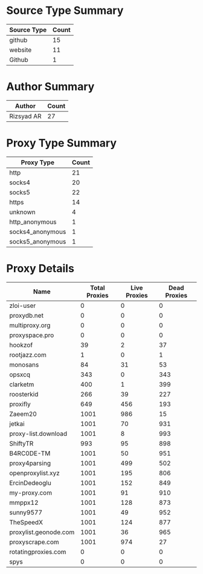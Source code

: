 # Source Type Summary

| Source Type | Count |
|-------------|-------|
| github | 15 |
| website | 11 |
| Github | 1 |


# Author Summary

| Author | Count |
|--------|-------|
| Rizsyad AR | 27 |


# Proxy Type Summary

| Proxy Type | Count |
|------------|-------|
| http | 21 |
| socks4 | 20 |
| socks5 | 22 |
| https | 14 |
| unknown | 4 |
| http_anonymous | 1 |
| socks4_anonymous | 1 |
| socks5_anonymous | 1 |


# Proxy Details

| Name | Total Proxies | Live Proxies | Dead Proxies |
|------|---------------|--------------|---------------|
| zloi-user | 0 | 0 | 0 |
| proxydb.net | 0 | 0 | 0 |
| multiproxy.org | 0 | 0 | 0 |
| proxyspace.pro | 0 | 0 | 0 |
| hookzof | 39 | 2 | 37 |
| rootjazz.com | 1 | 0 | 1 |
| monosans | 84 | 31 | 53 |
| opsxcq | 343 | 0 | 343 |
| clarketm | 400 | 1 | 399 |
| roosterkid | 266 | 39 | 227 |
| proxifly | 649 | 456 | 193 |
| Zaeem20 | 1001 | 986 | 15 |
| jetkai | 1001 | 70 | 931 |
| proxy-list.download | 1001 | 8 | 993 |
| ShiftyTR | 993 | 95 | 898 |
| B4RC0DE-TM | 1001 | 50 | 951 |
| proxy4parsing | 1001 | 499 | 502 |
| openproxylist.xyz | 1001 | 195 | 806 |
| ErcinDedeoglu | 1001 | 152 | 849 |
| my-proxy.com | 1001 | 91 | 910 |
| mmppx12 | 1001 | 128 | 873 |
| sunny9577 | 1001 | 49 | 952 |
| TheSpeedX | 1001 | 124 | 877 |
| proxylist.geonode.com | 1001 | 36 | 965 |
| proxyscrape.com | 1001 | 974 | 27 |
| rotatingproxies.com | 0 | 0 | 0 |
| spys | 0 | 0 | 0 |
